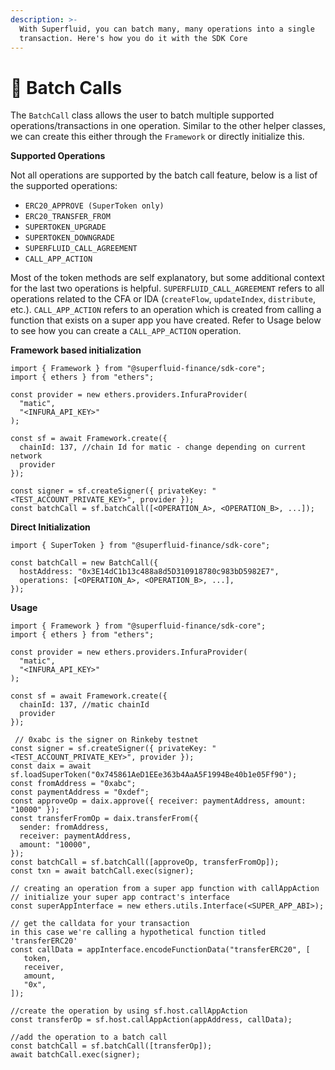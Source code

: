 ```yaml
---
description: >-
  With Superfluid, you can batch many, many operations into a single
  transaction. Here's how you do it with the SDK Core
---
```


# 🤌 Batch Calls

The `BatchCall` class allows the user to batch multiple supported operations/transactions in one operation. Similar to the other helper classes, we can create this either through the `Framework` or directly initialize this.

**Supported Operations**

Not all operations are supported by the batch call feature, below is a list of the supported operations:

* `ERC20_APPROVE (SuperToken only)`
* `ERC20_TRANSFER_FROM`
* `SUPERTOKEN_UPGRADE`
* `SUPERTOKEN_DOWNGRADE`
* `SUPERFLUID_CALL_AGREEMENT`
* `CALL_APP_ACTION`

Most of the token methods are self explanatory, but some additional context for the last two operations is helpful. `SUPERFLUID_CALL_AGREEMENT` refers to all operations related to the CFA or IDA (`createFlow`, `updateIndex`, `distribute`, etc.). `CALL_APP_ACTION` refers to an operation which is created from calling a function that exists on a super app you have created. Refer to Usage below to see how you can create a `CALL_APP_ACTION` operation.

**Framework based initialization**

```
import { Framework } from "@superfluid-finance/sdk-core";
import { ethers } from "ethers";

const provider = new ethers.providers.InfuraProvider(
  "matic",
  "<INFURA_API_KEY>"
);

const sf = await Framework.create({
  chainId: 137, //chain Id for matic - change depending on current network
  provider
});

const signer = sf.createSigner({ privateKey: "<TEST_ACCOUNT_PRIVATE_KEY>", provider });
const batchCall = sf.batchCall([<OPERATION_A>, <OPERATION_B>, ...]);
```

**Direct Initialization**

```
import { SuperToken } from "@superfluid-finance/sdk-core";

const batchCall = new BatchCall({
  hostAddress: "0x3E14dC1b13c488a8d5D310918780c983bD5982E7",
  operations: [<OPERATION_A>, <OPERATION_B>, ...],
});
```

**Usage**

```
import { Framework } from "@superfluid-finance/sdk-core";
import { ethers } from "ethers";

const provider = new ethers.providers.InfuraProvider(
  "matic",
  "<INFURA_API_KEY>"
);

const sf = await Framework.create({
  chainId: 137, //matic chainId
  provider
});
 
 // 0xabc is the signer on Rinkeby testnet
const signer = sf.createSigner({ privateKey: "<TEST_ACCOUNT_PRIVATE_KEY>", provider });
const daix = await sf.loadSuperToken("0x745861AeD1EEe363b4AaA5F1994Be40b1e05Ff90");
const fromAddress = "0xabc";
const paymentAddress = "0xdef";
const approveOp = daix.approve({ receiver: paymentAddress, amount: "10000" });
const transferFromOp = daix.transferFrom({
  sender: fromAddress,
  receiver: paymentAddress,
  amount: "10000",
});
const batchCall = sf.batchCall([approveOp, transferFromOp]);
const txn = await batchCall.exec(signer);

// creating an operation from a super app function with callAppAction
// initialize your super app contract's interface
const superAppInterface = new ethers.utils.Interface(<SUPER_APP_ABI>);

// get the calldata for your transaction
in this case we're calling a hypothetical function titled 'transferERC20'
const callData = appInterface.encodeFunctionData("transferERC20", [
   token,
   receiver,
   amount,
   "0x",
]);

//create the operation by using sf.host.callAppAction
const transferOp = sf.host.callAppAction(appAddress, callData);

//add the operation to a batch call
const batchCall = sf.batchCall([transferOp]);
await batchCall.exec(signer);
```
